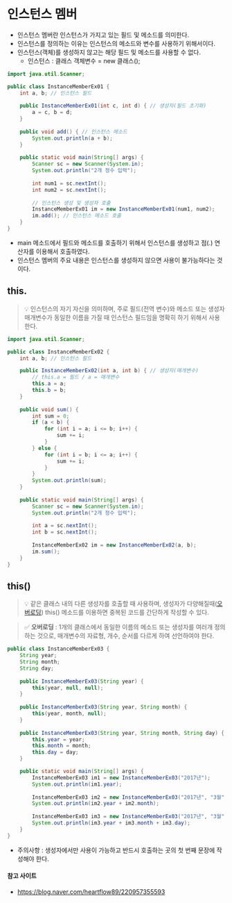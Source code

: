 # 인스턴스 멤버
- 인스턴스 멤버란 인스턴스가 가지고 있는 필드 및 메소드를 의미한다.
- 인스턴스를 정의하는 이유는 인스턴스의 메소드와 변수를 사용하기 위해서이다.
- 인스턴스(객체)를 생성하지 않고는 해당 필드 및 메소드를 사용할 수 없다.
  - 인스턴스 : 클래스 객체변수 = new 클래스();
```java
import java.util.Scanner;

public class InstanceMemberEx01 {
    int a, b; // 인스턴스 필드
    
    public InstanceMemberEx01(int c, int d) { // 생성자(필드 초기화)
        a = c, b = d;
    }
    
    public void add() { // 인스턴스 메소드
        System.out.println(a + b);
    }
    
    public static void main(String[] args) {
        Scanner sc = new Scanner(System.in);
        System.out.println("2개 정수 입력");
        
        int num1 = sc.nextInt();
        int num2 = sc.nextInt();
        
        // 인스턴스 생성 및 생성자 호출
        InstanceMemberEx01 im = new InstanceMemberEx01(num1, num2);
        im.add(); // 인스턴스 메소드 호출
    }
}
```
- main 메소드에서 필드와 메소드를 호출하기 위해서 인스턴스를 생성하고 점(.) 연산자를 이용해서 호출하였다.
- 인스턴스 멤버의 주요 내용은 인스턴스를 생성하지 않으면 사용이 불가능하다는 것이다.

## this.

> 💡 인스턴스의 자기 자신을 의미하며, 주로 필드(전역 변수)와 메소드 또는 생성자 매개변수가 동일한 이름을 가질 때 인스턴스 필드임을 명확히 하기 위해서 사용한다.

```java
import java.util.Scanner;

public class InstanceMemberEx02 {
    int a, b; // 인스턴스 필드

    public InstanceMemberEx02(int a, int b) { // 생성자(매개변수)
        // this.a = 필드 / a = 매개변수
        this.a = a;
        this.b = b;
    }
    
    public void sum() {
        int sum = 0;
        if (a < b) {
            for (int i = a; i <= b; i++) {
                sum += i;
            }
        } else {
            for (int i = b; i <= a; i++) {
                sum += i;
            }
        }
        System.out.println(sum);
    }
    
    public static void main(String[] args) {
        Scanner sc = new Scanner(System.in);
        System.out.println("2개 정수 입력");
        
        int a = sc.nextInt();
        int b = sc.nextInt();
        
        InstanceMemberEx02 im = new InstanceMemberEx02(a, b);
        im.sum();
    }
}
```

## this()

> 💡 같은 클래스 내의 다른 생성자를 호출할 때 사용하며, 생성자가 다양해질때([오버로딩](https://blog.naver.com/heartflow89/220956516175)) this() 메소드를 이용하면 중복된 코드를 간단하게 작성할 수 있다.

> ✅ **오버로딩** : 1개의 클래스에서 동일한 이름의 메소드 또는 생성자를 여러개 정의하는 것으로, 매개변수의 자료형, 개수, 순서를 다르게 하여 선언하여야 한다.

```java
public class InstanceMemberEx03 {
    String year;
    String month;
    String day;
    
    public InstanceMemberEx03(String year) {
        this(year, null, null);
    }
    
    public InstanceMemberEx03(String year, String month) {
        this(year, month, null);
    }
    
    public InstanceMemberEx03(String year, String month, String day) {
        this.year = year;
        this.month = month;
        this.day = day;
    }

    public static void main(String[] args) {
        InstanceMemberEx03 im1 = new InstanceMemberEx03("2017년");
        System.out.println(im1.year);
        
        InstanceMemberEx03 im2 = new InstanceMemberEx03("2017년", "3월");
        System.out.println(im2.year + im2.month);
        
        InstanceMemberEx03 im3 = new InstanceMemberEx03("2017년", "3월", "13일");
        System.out.println(im3.year + im3.month + im3.day);
    }
}
```
- 주의사항 : 생성자에서만 사용이 가능하고 반드시 호출하는 곳의 첫 번째 문장에 작성해야 한다.

#### 참고 사이트
- https://blog.naver.com/heartflow89/220957355593